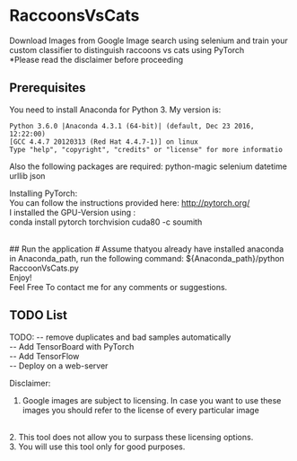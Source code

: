 # RaccoonsVsCats
Download Images from Google Image search using selenium and train your custom classifier to distinguish raccoons vs cats using PyTorch 
<br />
*Please read the disclaimer before proceeding


## Prerequisites
You need to install Anaconda for Python 3. 
My version is:

    Python 3.6.0 |Anaconda 4.3.1 (64-bit)| (default, Dec 23 2016, 12:22:00) 
    [GCC 4.4.7 20120313 (Red Hat 4.4.7-1)] on linux
    Type "help", "copyright", "credits" or "license" for more informatio

Also the following packages are required:
python-magic
selenium
datetime
urllib
json

Installing PyTorch:
<br />
You can follow the instructions provided here: http://pytorch.org/ 
<br />
I installed the GPU-Version using :
</br >
conda install pytorch torchvision cuda80 -c soumith

<br />
## Run the application
    # Assume thatyou already have installed anaconda in Anaconda_path, run the following command:
    ${Anaconda_path}/python RaccoonVsCats.py
<br />
Enjoy!

<br />
Feel Free To contact me for any comments or suggestions.

## TODO List
 TODO: 
 -- remove duplicates and bad samples automatically<br />
 -- Add TensorBoard with PyTorch <br />
 -- Add TensorFlow <br />
 -- Deploy on a web-server <br />

Disclaimer:
<br />
1. Google images are subject to licensing. In case you want to use these images you  should refer to the license of every particular image
<br />
2. This tool does not allow you to surpass these licensing options. 
<br />
3. You will use this tool only for good purposes.
<br />

